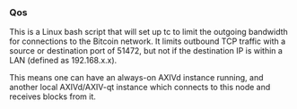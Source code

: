 ### Qos ###

This is a Linux bash script that will set up tc to limit the outgoing bandwidth for connections to the Bitcoin network. It limits outbound TCP traffic with a source or destination port of 51472, but not if the destination IP is within a LAN (defined as 192.168.x.x).

This means one can have an always-on AXIVd instance running, and another local AXIVd/AXIV-qt instance which connects to this node and receives blocks from it.
